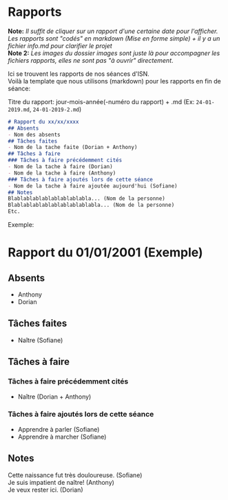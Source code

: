 # Rapports
**Note:** *Il suffit de cliquer sur un rapport d'une certaine date pour l'afficher.  
Les rapports sont "codés" en markdown (Mise en forme simple) + il y a un fichier info.md pour clarifier le projet*  
**Note 2:** *Les images du dossier images sont juste là pour accompagner les fichiers rapports, elles ne sont pas "à ouvrir" directement*.

Ici se trouvent les rapports de nos séances d'ISN.  
Voilà la template que nous utilisons (markdown) pour les rapports en fin de séance:  

Titre du rapport: jour-mois-année(-numéro du rapport) + .md (Ex: `24-01-2019.md`, `24-01-2019-2.md`)
```markdown
# Rapport du xx/xx/xxxx
## Absents
- Nom des absents
## Tâches faites
- Nom de la tache faite (Dorian + Anthony)
## Tâches à faire
### Tâches à faire précédemment cités
- Nom de la tache à faire (Dorian)
- Nom de la tache à faire (Anthony)
### Tâches à faire ajoutés lors de cette séance
- Nom de la tache à faire ajoutée aujourd'hui (Sofiane)
## Notes
Blablablablablablablablabla... (Nom de la personne)
Blablablablablablablablablabla... (Nom de la personne)
Etc.
```

Exemple:

# Rapport du 01/01/2001 (Exemple)
## Absents
- Anthony
- Dorian
## Tâches faites
- Naître (Sofiane)
## Tâches à faire
### Tâches à faire précédemment cités
- Naître (Dorian + Anthony)
### Tâches à faire ajoutés lors de cette séance
- Apprendre à parler (Sofiane)
- Apprendre à marcher (Sofiane)
## Notes
Cette naissance fut très douloureuse. (Sofiane)  
Je suis impatient de naître! (Anthony)  
Je veux rester ici. (Dorian)
